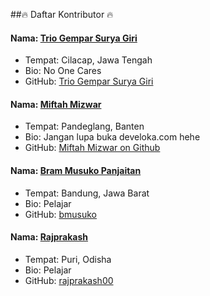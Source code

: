 ##🔥 Daftar Kontributor 🔥

#### Nama: [Trio Gempar Surya Giri](https://github.com/triogempar/)
- Tempat: Cilacap, Jawa Tengah
- Bio: No One Cares
- GitHub: [Trio Gempar Surya Giri](https://github.com/triogempar/)

#### Nama: [Miftah Mizwar](https://github.com/mizwardomlank/)
- Tempat: Pandeglang, Banten
- Bio: Jangan lupa buka develoka.com hehe
- GitHub: [Miftah Mizwar on Github](https://github.com/mizwardomlank/)

#### Nama: [Bram Musuko Panjaitan](https://github.com/bmusuko)
- Tempat: Bandung, Jawa Barat
- Bio: Pelajar
- GitHub: [bmusuko](https://github.com/bmusuko)


#### Nama: [Rajprakash](https://github.com/rajprakash00)
- Tempat: Puri, Odisha
- Bio: Pelajar
- GitHub: [rajprakash00](https://github.com/rajprakash00)

